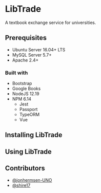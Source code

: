 # LibTrade

A textbook exchange service for universities.

## Prerequisites

* Ubuntu Server 16.04+ LTS
* MySQL Server 5.7+
* Apache 2.4+

### Built with

* Bootstrap
* Google Books
* NodeJS 12.19
* NPM 6.14
  * Jest
  * Passport
  * TypeORM
  * Vue

## Installing LibTrade

## Using LibTrade

## Contributors

* [@jonhermsen-UNO](github.com/jonhermsen-UNO)
* [@shire17](github.com/shire17)

